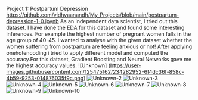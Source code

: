 Project 1: 
Postpartum Depression
                        https://github.com/vidhyaanandh/My_Projects/blob/main/postpartum-depression-1-0.ipynb
      As an independent data scientist, I tried out this dataset. I have done the EDA for this dataset and found some interesting inferences. For example the highest number of pregnant women falls in the age group of 40-45. i wanted to analyse with the given dataset whether the women suffering from postpartum are feeling anxious or not! After applying onehotencoding i tried to apply different model and computed the accuracy.For this dataset, Gradient Boosting and Neural Networks gave me the highest accuracy values. 
![Unknown] (https://user-images.githubusercontent.com/125475162/234282952-6f4dc36f-858c-4b59-9253-014876035f9c.png)
![Unknown-2](https://user-images.githubusercontent.com/125475162/234283081-82e2c206-d328-4138-b3d8-c7eb9924a273.png)
![Unknown-3](https://user-images.githubusercontent.com/125475162/234283110-79b06ba7-945b-4da3-82e0-f1b151c26612.png)
![Unknown-4](https://user-images.githubusercontent.com/125475162/234283128-2c925cdd-c4d9-4236-8d84-6ecf1b33b8e3.png)
![Unknown-5](https://user-images.githubusercontent.com/125475162/234283315-3070b1ad-566e-4b90-82d0-608832ad258b.png)
![Unknown-6](https://user-images.githubusercontent.com/125475162/234283327-000ec6a4-2414-49b4-8177-763db7c24667.png)
![Unknown-7](https://user-images.githubusercontent.com/125475162/234283340-3d2c2c8c-91a8-48ae-8601-81086a5940cc.png)
![Unknown-8](https://user-images.githubusercontent.com/125475162/234283390-88863698-7bc0-4671-8550-2d1d81414b42.png)
![Unknown-9](https://user-images.githubusercontent.com/125475162/234283397-bdd9a52e-e236-4cad-9ca2-edd84b3e00f4.png)
![Unknown-10](https://user-images.githubusercontent.com/125475162/234283403-a44f24e2-0785-4fa0-b61c-5047269922b3.png)
